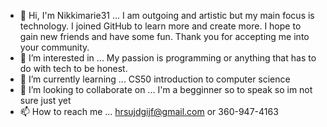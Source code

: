 - 👋 Hi, I'm Nikkimarie31 ... I am outgoing and artistic but my main focus is technology. I joined GitHub to learn more and create more. I hope to gain new friends and have some fun. Thank you for accepting me into your community.
- 👀 I’m interested in ... My passion is programming or anything that has to do with tech to be honest. 
- 🌱 I’m currently learning ... CS50 introduction to computer science  
- 💞️ I’m looking to collaborate on ... I'm a begginner so to speak so im not sure just yet
- 📫 How to reach me ... hrsujdgijf@gmail.com or 360-947-4163
<!---
nikkimarie31/nikkimarie31 is a ✨ special ✨ repository because its `README.md` (this file) appears on your GitHub profile.
You can click the Preview link to take a look at your changes.
--->
